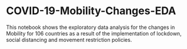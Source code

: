 # COVID-19-Mobility-Changes-EDA
This notebook shows the exploratory data analysis for the changes in Mobility for 106 countries as a result of the implementation of lockdown, social distancing and movement restriction policies.
